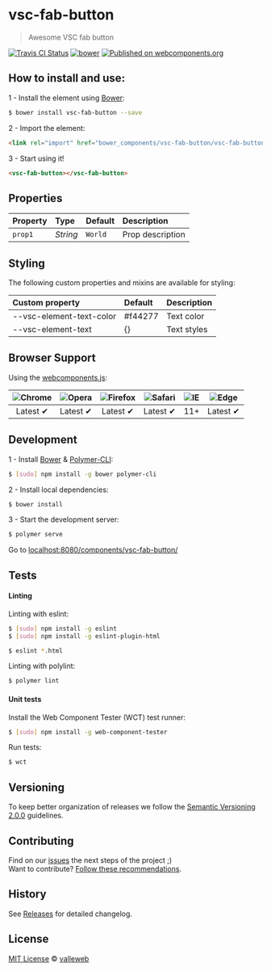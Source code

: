 # vsc-fab-button

> Awesome VSC fab button

[![Travis CI Status](https://travis-ci.org/valleweb/vsc-fab-button.svg?branch=master)](https://travis-ci.org/valleweb/vsc-fab-button)
[![bower](https://img.shields.io/bower/v/vsc-fab-button.svg)](https://www.npmjs.com/package/vsc-fab-button)
[![Published on webcomponents.org](https://img.shields.io/badge/webcomponents.org-published-blue.svg)](https://www.webcomponents.org/element/valleweb/vsc-fab-button)

## How to install and use:

1 - Install the element using [Bower](http://bower.io/):

```sh
$ bower install vsc-fab-button --save
```

2 -  Import the element:

```html
<link rel="import" href="bower_components/vsc-fab-button/vsc-fab-button.html">
```

3 - Start using it!

<!--
```
<custom-element-demo>
  <template>
    <link rel="import" href="vsc-fab-button.html">
    <next-code-block></next-code-block>
  </template>
</custom-element-demo>
```
-->

```html
<vsc-fab-button></vsc-fab-button>
```

## Properties

Property  | Type        | Default   | Description
:---      |:---         |:---       |:---
`prop1`   | *String*    | `World`   | Prop description

## Styling

The following custom properties and mixins are available for styling:

Custom property                | Default  | Description
:---                           |:---      |:---
--vsc-element-text-color       | #f44277  | Text color
--vsc-element-text             | {}       | Text styles


## Browser Support

Using the [webcomponents.js](https://github.com/WebComponents/webcomponentsjs):

 ![Chrome](https://cdnjs.cloudflare.com/ajax/libs/browser-logos/39.2.2/chrome/chrome_48x48.png) | ![Opera](https://cdnjs.cloudflare.com/ajax/libs/browser-logos/39.2.2/opera/opera_48x48.png) | ![Firefox](https://cdnjs.cloudflare.com/ajax/libs/browser-logos/39.2.2/firefox/firefox_48x48.png) | ![Safari](https://cdnjs.cloudflare.com/ajax/libs/browser-logos/39.2.2/safari/safari_48x48.png) |![IE](https://cdnjs.cloudflare.com/ajax/libs/browser-logos/39.2.2/archive/internet-explorer_9-11/internet-explorer_9-11_48x48.png) |  ![Edge](https://cdnjs.cloudflare.com/ajax/libs/browser-logos/39.2.2/edge/edge_48x48.png) |
:---: | :---: | :---: | :---: | :---: | :---: |
Latest ✔ | Latest ✔ | Latest ✔ | Latest ✔ | 11+ | Latest ✔

## Development

1 - Install [Bower](http://bower.io/) & [Polymer-CLI](https://www.polymer-project.org/1.0/docs/tools/polymer-cli):

```sh
$ [sudo] npm install -g bower polymer-cli
```

2 - Install local dependencies:

```sh
$ bower install
```

3 - Start the development server:

```sh
$ polymer serve
```

Go to [localhost:8080/components/vsc-fab-button/](http://localhost:8080/components/vsc-fab-button/)


## Tests

#### Linting

Linting with eslint:

```sh
$ [sudo] npm install -g eslint
$ [sudo] npm install -g eslint-plugin-html

$ eslint *.html
```

Linting with polylint:

```sh
$ polymer lint
```

#### Unit tests

Install the Web Component Tester (WCT) test runner:

```sh
$ [sudo] npm install -g web-component-tester
```

Run tests:

```sh
$ wct
```

## Versioning

To keep better organization of releases we follow the [Semantic Versioning 2.0.0](http://semver.org/) guidelines.

## Contributing

Find on our [issues](https://github.com/valleweb/vsc-fab-button/issues/) the next steps of the project ;)
<br>
Want to contribute? [Follow these recommendations](https://github.com/valleweb/vsc-fab-button/blob/master/CONTRIBUTING.md).

## History

See [Releases](https://github.com/valleweb/vsc-fab-button/releases) for detailed changelog.

## License

[MIT License](https://github.com/valleweb/vsc-fab-button/blob/master/LICENSE.md) © [valleweb](https://github.com/orgs/valleweb/people)
